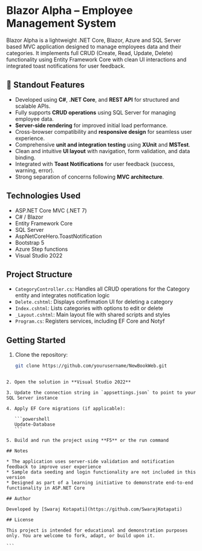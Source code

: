 
# Blazor Alpha – Employee Management System

Blazor Alpha is a lightweight .NET Core, Blazor, Azure and SQL Server based MVC application designed to manage employees data and their categories. It implements full CRUD (Create, Read, Update, Delete) functionality using Entity Framework Core with clean UI interactions and integrated toast notifications for user feedback.

## 🚀 Standout Features

- Developed using **C#**, **.NET Core**, and **REST API** for structured and scalable APIs.
- Fully supports **CRUD operations** using SQL Server for managing employee data.
- **Server-side rendering** for improved initial load performance.
- Cross-browser compatibility and **responsive design** for seamless user experience.
- Comprehensive **unit and integration testing** using **XUnit** and **MSTest**.
- Clean and intuitive **UI layout** with navigation, form validation, and data binding.
- Integrated with **Toast Notifications** for user feedback (success, warning, error).
- Strong separation of concerns following **MVC architecture**.

## Technologies Used

- ASP.NET Core MVC (.NET 7)
- C# / Blazor
- Entity Framework Core
- SQL Server
- AspNetCoreHero.ToastNotification
- Bootstrap 5
- Azure Step functions
- Visual Studio 2022

## Project Structure

- `CategoryController.cs`: Handles all CRUD operations for the Category entity and integrates notification logic
- `Delete.cshtml`: Displays confirmation UI for deleting a category
- `Index.cshtml`: Lists categories with options to edit or delete
- `_Layout.cshtml`: Main layout file with shared scripts and styles
- `Program.cs`: Registers services, including EF Core and Notyf

## Getting Started

1. Clone the repository:
   ```bash
   git clone https://github.com/yourusername/NewBookWeb.git
````

2. Open the solution in **Visual Studio 2022**

3. Update the connection string in `appsettings.json` to point to your SQL Server instance

4. Apply EF Core migrations (if applicable):

   ```powershell
   Update-Database
   ```

5. Build and run the project using **F5** or the run command

## Notes

* The application uses server-side validation and notification feedback to improve user experience
* Sample data seeding and login functionality are not included in this version
* Designed as part of a learning initiative to demonstrate end-to-end functionality in ASP.NET Core

## Author

Developed by [Swaraj Kotapati](https://github.com/SwarajKotapati)

## License

This project is intended for educational and demonstration purposes only. You are welcome to fork, adapt, or build upon it.

```
